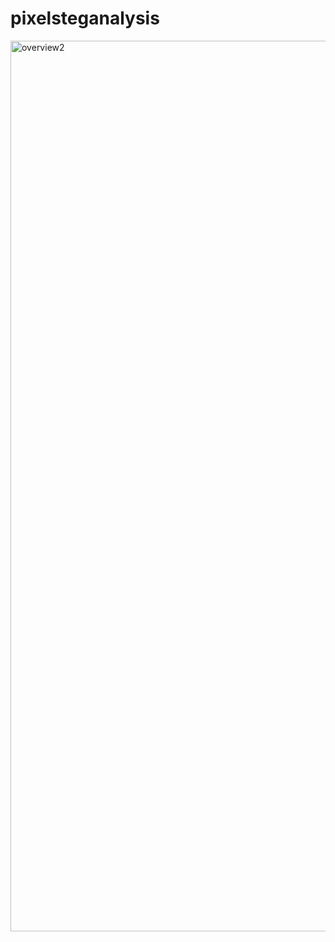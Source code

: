 # pixelsteganalysis

<img width="1425" alt="overview2" src="https://user-images.githubusercontent.com/47916854/53285641-2799cb00-37a6-11e9-9ce2-14ce59fcaee2.png">

